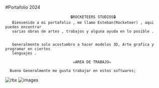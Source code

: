 #Portafolio 2024 


                                 🔒ROCKETEERS STUDIOS🔒
       Bienvenido a mi portafolio , me llamo Esteban(Rocketeer) , aqui puedes encontrar
       varias obras de artes , trabajos y alguna ayuda en lo posible .


       Generalmente solo acostumbro a hacer modelos 3D, Arte grafica y programar en ciertos 
       lenguajes .

                                  ☠︎AREA DE TRABAJO☠︎

      Bueno Generalmente me gusta trabajar en estos softwares; 
      
 ![rbx](https://github.com/EstebanIbz/Portafolio-2024/assets/69483001/cf5d1105-c371-4ff6-bb69-c816a664b00d)  ![images](https://github.com/EstebanIbz/Portafolio-2024/assets/69483001/b52ccf08-5109-4f08-abbb-2a4ad608d990)


